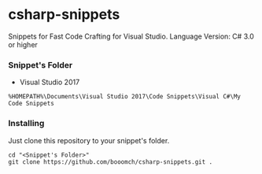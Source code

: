 # csharp-snippets
Snippets for Fast Code Crafting for Visual Studio. Language Version: C# 3.0 or higher


### Snippet's Folder  

* Visual Studio 2017 
```
%HOMEPATH%\Documents\Visual Studio 2017\Code Snippets\Visual C#\My Code Snippets
```

### Installing

Just clone this repository to your snippet's folder.

```
cd "<Snippet's Folder>"
git clone https://github.com/booomch/csharp-snippets.git .
```
